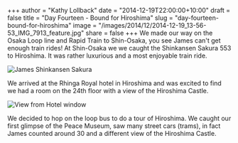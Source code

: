 +++
author = "Kathy Lollback"
date = "2014-12-19T22:00:00+10:00"
draft = false
title = "Day Fourteen - Bound for Hiroshima"
slug = "day-fourteen-bound-for-hiroshima"
image = "/images/2014/12/2014-12-19_13-56-53_IMG_7913_feature.jpg"
share = false
+++
We made our way on the Osaka Loop line and Rapid Train to Shin-Osaka, you see James can't get enough train rides! At Shin-Osaka we we caught the Shinkansen Sakura 553 to Hiroshima. It was rather luxurious and a most enjoyable train ride.

![James Shinkansen Sakura](/images/2014/12/2014-12-19_10-55-53_IMG_7911.jpg)

We arrived at the Rhinga Royal hotel in Hiroshima and was excited to find we had a room on the 24th floor with a view of the Hiroshima Castle.

![View from Hotel window](/images/2014/12/2014-12-19_13-57-13_IMG_7914.jpg)

We decided to hop on the loop bus to do a tour of Hiroshima.  We caught our first glimpse of the Peace Museum, saw many street cars (trams), in fact James counted around 30 and a different view of the Hiroshima Castle.

